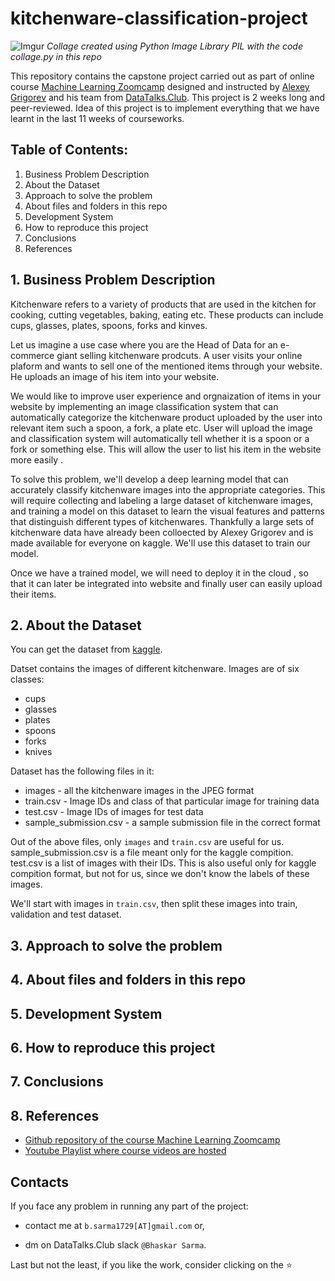 # kitchenware-classification-project

![Imgur](https://i.imgur.com/Q5NNJTE.jpg)
*Collage created using Python Image Library PIL with the code collage.py in this repo*

This repository contains the capstone project carried out as part of online course [Machine Learning Zoomcamp](https://github.com/alexeygrigorev/mlbookcamp-code/tree/master/course-zoomcamp) designed and instructed by [Alexey Grigorev](https://github.com/alexeygrigorev) and his team from [DataTalks.Club](https://datatalks.club/). This project is 2 weeks long and peer-reviewed. Idea of this project is to implement everything that we have learnt in the last 11 weeks of courseworks.

## Table of Contents:
1. Business Problem Description
2. About the Dataset
3. Approach to solve the problem
4. About files and folders in this repo
5. Development System
6. How to reproduce this project
7. Conclusions
8. References


## 1. Business Problem Description
Kitchenware refers to a variety of products that are used in the kitchen for cooking, cutting vegetables, baking, eating etc. These products can include cups, glasses, plates, spoons, forks and kinves. 

Let us imagine a use case where you are the Head of Data for an e-commerce giant selling kitchenware prodcuts. A user visits your online plaform and wants to sell one of the mentioned items through your website. He uploads an image of his item into your website. 

We would like to improve user experience and orgnaization of items in your website by implementing an image classification system that can automatically categorize the kitchenware product uploaded by the user into relevant item such a spoon, a fork, a plate etc. User will upload the image and classification system will automatically tell whether it is a spoon or a fork or something else. This will allow the user to list his item in the website more easily . 

To solve this problem, we'll develop a deep learning model that can accurately classify kitchenware images into the appropriate categories. This will require collecting and labeling a large dataset of kitchenware images, and training a model on this dataset to learn the visual features and patterns that distinguish different types of kitchenwares. Thankfully a large sets of kitchenware data have already been colloected by Alexey Grigorev and is made available for everyone on kaggle. We'll use this dataset to train our model. 

Once we have a trained model, we will need to deploy it in the cloud , so that it can later be integrated into website and finally user can easily upload their items. 

## 2. About the Dataset

You can get the dataset from [kaggle](https://www.kaggle.com/competitions/kitchenware-classification/data). 

Datset contains the images of different kitchenware. Images are of six classes:

- cups
- glasses
- plates
- spoons
- forks
- knives

Dataset has the following files in it:

- images - all the kitchenware images in the JPEG format
- train.csv - Image IDs and class of that particular image for training data
- test.csv - Image IDs of images for test data
- sample_submission.csv - a sample submission file in the correct format 

Out of the above files, only `images` and `train.csv` are useful for us. sample_submission.csv is a file meant only for the kaggle compition. test.csv is a list of images with their IDs. This is also useful only for kaggle compition format, but not for us, since we don't know the labels of these images.

We'll start with images in `train.csv`, then split these images into train, validation and test dataset. 

## 3. Approach to solve the problem

## 4. About files and folders in this repo

## 5. Development System

## 6. How to reproduce this project

## 7. Conclusions

## 8. References

- [Github repository of the course Machine Learning Zoomcamp](https://github.com/alexeygrigorev/mlbookcamp-code/tree/master/course-zoomcamp) 
- [Youtube Playlist where course videos are hosted](https://www.youtube.com/playlist?list=PL3MmuxUbc_hIhxl5Ji8t4O6lPAOpHaCLR)

## Contacts
If you face any problem in running any part of the project: 

- contact me at `b.sarma1729[AT]gmail.com` or,

- dm on DataTalks.Club slack `@Bhaskar Sarma`.

Last but not the least, if you like the work, consider clicking on the ⭐
